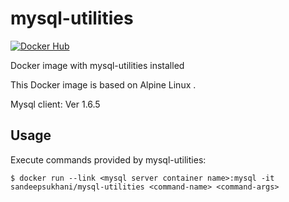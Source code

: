 # mysql-utilities

[![Docker Hub](https://img.shields.io/badge/docker-ready-blue.svg)](https://registry.hub.docker.com/u/sandeepsukhani/mysql-utilities/) 

Docker image with mysql-utilities installed

This Docker image is based on Alpine Linux .

Mysql client: Ver 1.6.5

## Usage

Execute commands provided by mysql-utilities:

```
$ docker run --link <mysql server container name>:mysql -it sandeepsukhani/mysql-utilities <command-name> <command-args>
```
